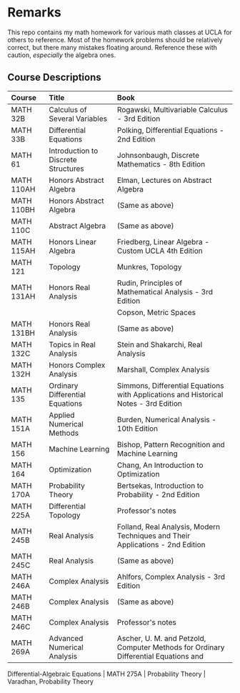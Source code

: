 # Remarks

This repo contains my math homework for various math classes at UCLA for others to reference. Most of the homework problems should be relatively correct, but there many mistakes floating around. Reference these with caution, *especially* the algebra ones.

## Course Descriptions

| Course      | Title                               | Book 
| :----       | :----                               | :---- 
| MATH 32B    | Calculus of Several Variables       | Rogawski, Multivariable Calculus - 3rd Edition
| MATH 33B    | Differential Equations              | Polking, Differential Equations - 2nd Edition
| MATH 61     | Introduction to Discrete Structures | Johnsonbaugh, Discrete Mathematics - 8th Edition
| MATH 110AH  | Honors Abstract Algebra		          | Elman, Lectures on Abstract Algebra
| MATH 110BH  | Honors Abstract Algebra		          | (Same as above)
| MATH 110C   | Abstract Algebra		                | (Same as above)
| MATH 115AH  | Honors Linear Algebra               | Friedberg, Linear Algebra - Custom UCLA 4th Edition
| MATH 121    | Topology                            | Munkres, Topology
| MATH 131AH  | Honors Real Analysis                | Rudin, Principles of Mathematical Analysis - 3rd Edition
|             |                                     | Copson, Metric Spaces
| MATH 131BH  | Honors Real Analysis                | (Same as above)
| MATH 132C	  | Topics in Real Analysis             | Stein and Shakarchi, Real Analysis
| MATH 132H   | Honors Complex Analysis             | Marshall, Complex Analysis
| MATH 135    | Ordinary Differential Equations     | Simmons, Differential Equations with Applications and Historical Notes - 3rd Edition
| MATH 151A   | Applied Numerical Methods           | Burden, Numerical Analysis - 10th Edition
| MATH 156	  | Machine Learning			              | Bishop, Pattern Recognition and Machine Learning
| MATH 164	  | Optimization				                | Chang, An Introduction to Optimization
| MATH 170A   | Probability Theory                  | Bertsekas, Introduction to Probability - 2nd Edition
| MATH 225A   | Differential Topology               | Professor's notes
| MATH 245B   | Real Analysis				                | Folland, Real Analysis, Modern Techniques and Their Applications - 2nd Edition
| MATH 245C   | Real Analysis				                | (Same as above)
| MATH 246A   | Complex Analysis				            | Ahlfors, Complex Analysis - 3rd Edition
| MATH 246B   | Complex Analysis				            | (Same as above)
| MATH 246C   | Complex Analysis				            | Professor's notes
| MATH 269A   | Advanced Numerical Analysis         | Ascher, U. M. and Petzold, Computer Methods for Ordinary Differential Equations and
Differential-Algebraic Equations
| MATH 275A   | Probability Theory                  | Varadhan, Probability Theory
